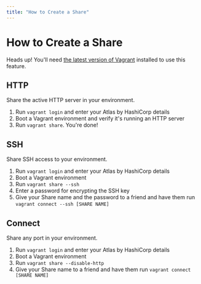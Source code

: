 ```yaml
---
title: "How to Create a Share"
---
```


# How to Create a Share

<div class="alert info">
    Heads up! You'll need <a href="/help/overview/updating-tools">the latest version of Vagrant</a> installed
    to use this feature.
</div>

## HTTP

Share the active HTTP server in your environment.

1. Run `vagrant login` and enter your Atlas by HashiCorp details
2. Boot a Vagrant environment and verify it's running an HTTP server
3. Run `vagrant share`. You're done!

## SSH

Share SSH access to your environment.

1. Run `vagrant login` and enter your Atlas by HashiCorp details
2. Boot a Vagrant environment
3. Run `vagrant share --ssh`
4. Enter a password for encrypting the SSH key
5. Give your Share name and the password to a friend and have them
run `vagrant connect --ssh [SHARE NAME]`

## Connect

Share any port in your environment.

1. Run `vagrant login` and enter your Atlas by HashiCorp details
2. Boot a Vagrant environment
3. Run `vagrant share --disable-http`
4. Give your Share name to a friend and have them run `vagrant connect [SHARE NAME]`
